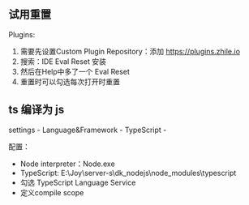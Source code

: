 ## 试用重置
Plugins: 
1. 需要先设置Custom Plugin Repository：添加 https://plugins.zhile.io
2. 搜索：IDE Eval Reset 安装
3. 然后在Help中多了一个 Eval Reset
4. 重置时可以勾选每次打开时重置

## ts 编译为 js
settings - Language&Framework - TypeScript - 

配置：
- Node interpreter：Node.exe 
- TypeScript: E:\Joy\server-s\dk_nodejs\node_modules\typescript
- 勾选 TypeScript Language Service
- 定义compile scope